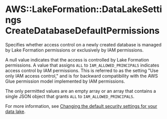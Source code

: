 # AWS::LakeFormation::DataLakeSettings CreateDatabaseDefaultPermissions<a name="aws-properties-lakeformation-datalakesettings-createdatabasedefaultpermissions"></a>

Specifies whether access control on a newly created database is managed by Lake Formation permissions or exclusively by IAM permissions\.

A null value indicates that the access is controlled by Lake Formation permissions\. A value that assigns `ALL` to `IAM_ALLOWED_PRINCIPALS` indicates access control by IAM permissions\. This is referred to as the setting "Use only IAM access control," and is for backward compatibility with the AWS Glue permission model implemented by IAM permissions\.

The only permitted values are an empty array or an array that contains a single JSON object that grants `ALL` to `IAM_ALLOWED_PRINCIPALS`\.

For more information, see [Changing the default security settings for your data lake](https://docs.aws.amazon.com/lake-formation/latest/dg/change-settings.html)\.